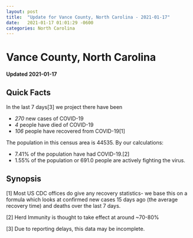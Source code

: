 ```yaml
---
layout: post
title:  "Update for Vance County, North Carolina - 2021-01-17"
date:   2021-01-17 01:01:29 -0600
categories: North Carolina
---
```


# Vance County, North Carolina
#### Updated 2021-01-17

## Quick Facts

In the last 7 days[3] we project there have been
- *270* new cases of COVID-19
- *4* people have died of COVID-19
- *106* people have recovered from COVID-19[1]

The population in this census area is 44535. By our calculations:
- 7.41% of the population have had COVID-19.[2]
- 1.55% of the population or 691.0 people are actively fighting the virus.

## Synopsis




[1] Most US CDC offices do give any recovery statistics- we base this on a formula which looks at confirmed new cases
15 days ago (the average recovery time) and deaths over the last 7 days.

[2] Herd Immunity is thought to take effect at around ~70-80%

[3] Due to reporting delays, this data may be incomplete.
 
    
